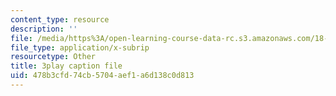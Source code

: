 ```yaml
---
content_type: resource
description: ''
file: /media/https%3A/open-learning-course-data-rc.s3.amazonaws.com/18-650-statistics-for-applications-fall-2016/478b3cfd74cb5704aef1a6d138c0d813_phbw9r1iUDI.vtt
file_type: application/x-subrip
resourcetype: Other
title: 3play caption file
uid: 478b3cfd-74cb-5704-aef1-a6d138c0d813
---
```

